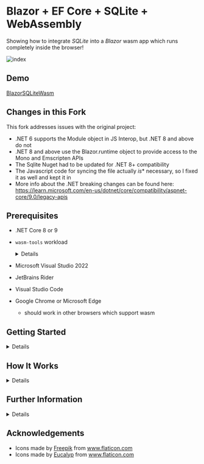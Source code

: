 # Blazor + EF Core + SQLite + WebAssembly

Showing how to integrate _SQLite_ into a _Blazor_ wasm app which runs completely
inside the browser!

![index](index.png)

## Demo
[BlazorSQLiteWasm](https://trevordarcyevans.github.io/BlazorSQLiteWasm/)

## Changes in this Fork
This fork addresses issues with the original project:
* .NET 6 supports the Module object in JS Interop, but .NET 8 and above do not
* .NET 8 and above use the Blazor.runtime object to provide access to the Mono and Emscripten APIs
* The Sqlite Nuget had to be updated for .NET 8+ compatibility
* The Javascript code for syncing the file actually *is** necessary, so I fixed it as well and kept it in
* More info about the .NET breaking changes can be found here: https://learn.microsoft.com/en-us/dotnet/core/compatibility/aspnet-core/9.0/legacy-apis

## Prerequisites
* .NET Core 8 or 9
* `wasm-tools` workload
  <details>
  
    ```bash
    $ sudo dotnet workload install wasm-tools
    ```
  </details>

* Microsoft Visual Studio 2022
* JetBrains Rider
* Visual Studio Code
* Google Chrome or Microsoft Edge
  * should work in other browsers which support wasm

## Getting Started

<details>

### Building

```bash
$ git clone https://github.com/TrevorDArcyEvans/BlazorSQLiteWasm.git
$ cd BlazorSQLiteWasm
$ dotnet build
$ dotnet run
```
open [BlazorSQLiteWasm](http://localhost:5000)

### Debugging
* open _BlazorSQLiteWasm.sln_ in _Visual Studio 2022_
* _F5_ to run will open a browser and load wasm

Debugging _should_ also work with the latest _JetBrains Rider_

</details>

## How It Works

<details>

This project is largely based on demo code from [BlazeOrbital](https://github.com/SteveSandersonMS/BlazeOrbital)
and requires a number of coordinated and cooperating parts.

### C# .NET
* application code
* Entity Framework Core
* EF Core SQlite provider

is all compiled into the final wasm file.

### Javascript
A small piece of [helper code](./wwwroot/dbstorage.js) is required to create an _SQLite_ database file in the browser.
This is called from C# application code via .NET-javascript interop, _IJSRuntime_.  The database file is created on a
per-user-per-url basis and is persistent between browser sessions.
<p/>

![sqlite-storage](sqlite-storage.png)

There is some additional code:

```javascript
    setInterval(() => {
      const path = `/${filename}`;
      if (FS.analyzePath(path).exists) {
        const mtime = FS.stat(path).mtime;
        if (mtime.valueOf() !== lastModifiedTime.valueOf()) {
          lastModifiedTime = mtime;
          const data = FS.readFile(path);
          db.result.transaction('Files', 'readwrite').objectStore('Files').put(data, 'file');
        }
      }
    }, 1000);
```

which runs every second.  This is an artefact from the original [BlazeOrbital](https://github.com/SteveSandersonMS/BlazeOrbital)
project which required the data to be synchronised every second. **This code is actually required otherwise all data can be lost on reload.**

### SQLite
_SQLite_ driver is provided by _SQLitePCLRaw.bundle_e_sqlite3_ nuget package and is linked
into the final wasm file.

### Schema updates
If more properties are added to _Car_ class, the application will throw EF Core exception.  This is because the class and
and underlying database schema are now mismatched.  The database needs to be rebuilt and, during testing and development, 
this can be done by running:

```csharp
await db.Database.EnsureDeletedAsync();
await db.Database.EnsureCreatedAsync();
```

For production, you could follow the guide
[here](https://docs.microsoft.com/en-us/ef/core/managing-schemas/migrations/applying?tabs=dotnet-core-cli#apply-migrations-at-runtime)

### Publishing
There are several workarounds required to successfully publish this:
* various options for _emscripten_
  * `AllowUnsafeBlocks`
  * `EmccExtraLDFlags`
* force all types to be included in wasm file
  * [ [.NET 6] Migrate API - Could not find method 'AddYears' on type 'System.DateOnly'](https://github.com/dotnet/efcore/issues/26860)

Once published, it can be served by any webserver capable of serving static content
eg python test server

```bash
$ dotnet publish
$ cd cd bin/Debug/net6.0/publish/wwwroot/
$ python3 -m http.server
```

 open [BlazorSQLiteWasm](http://localhost:8000)

Note that there are specific workarounds in [index.html](wwwroot/index.html) for
hosting on GitHub.io pages

</details>

## Further Information

<details>

* [BlazeOrbital](https://github.com/SteveSandersonMS/BlazeOrbital)
* [`WasmBuildNative`](https://github.com/dotnet/AspNetCore.Docs/issues/24443)
* [webassembly native dependencies](https://docs.microsoft.com/en-us/aspnet/core/blazor/webassembly-native-dependencies?view=aspnetcore-6.0)
* [Uno Platform based SQLitePCLRaw provider for WebAssembly](https://github.com/unoplatform/Uno.SQLitePCLRaw.Wasm)
* [How do I call SQLitePCL.Batteries.Init().?](https://stackoverflow.com/questions/50746465/how-do-i-call-sqlitepcl-batteries-init)
* [SQLite-net](https://github.com/praeclarum/sqlite-net)
* [Sqlite database for WebAssembly](https://github.com/unoplatform/Uno.Samples/tree/master/UI/SQLiteSample)
* [sqlite](https://github.com/cloudmeter/sqlite)
* [emscripten](https://emscripten.org/)

</details>

## Acknowledgements
* <div>Icons made by <a href="https://www.freepik.com" title="Freepik">Freepik</a> from <a href="https://www.flaticon.com/" title="Flaticon">www.flaticon.com</a></div>
* <div>Icons made by <a href="https://www.flaticon.com/authors/eucalyp" title="Eucalyp">Eucalyp</a> from <a href="https://www.flaticon.com/" title="Flaticon">www.flaticon.com</a></div>

